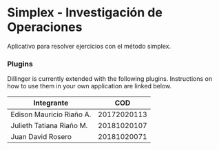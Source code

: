 # Simplex - Investigación de Operaciones

Aplicativo para resolver ejercicios con el método simplex.

### Plugins

Dillinger is currently extended with the following plugins. Instructions on how to use them in your own application are linked below.

| Integrante | COD |
| ------ | ------ |
| Edison Mauricio Riaño A. | 20172020113 |
| Julieth Tatiana Riaño M. | 20181020107 |
| Juan David Rosero | 20181020071 |
